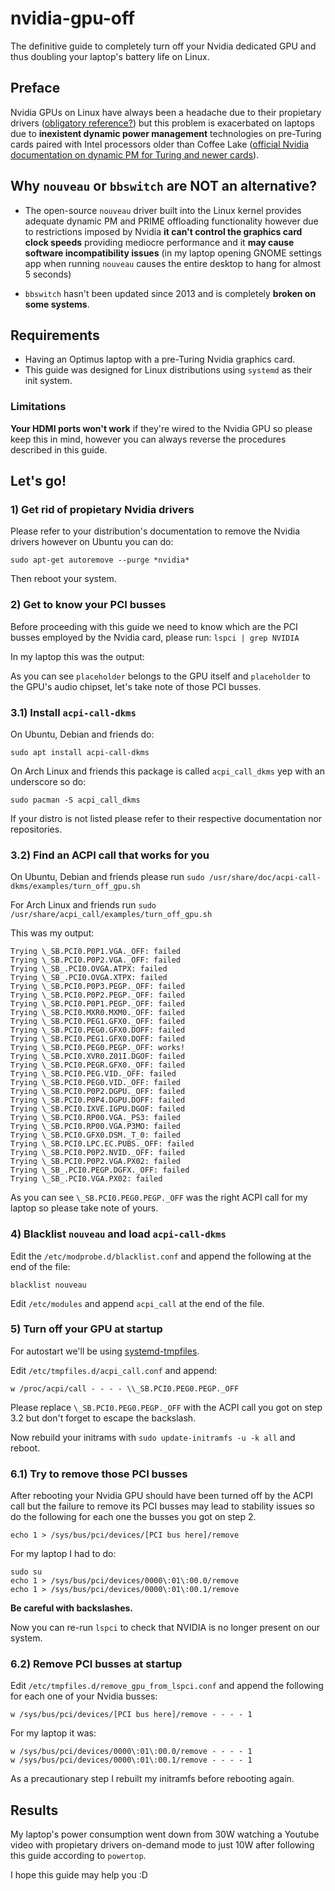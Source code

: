 # nvidia-gpu-off
The definitive guide to completely turn off your Nvidia dedicated GPU and thus doubling your laptop's battery life on Linux.

## Preface
Nvidia GPUs on Linux have always been a headache due to their propietary drivers ([obligatory reference?](https://www.youtube.com/watch?v=_36yNWw_07g))  but this problem is exacerbated on laptops due to **inexistent dynamic power management** technologies on pre-Turing cards paired with Intel processors older than Coffee Lake ([official Nvidia documentation on dynamic PM for Turing and newer cards](http://us.download.nvidia.com/XFree86/Linux-x86_64/465.31/README/dynamicpowermanagement.html)).

## Why `nouveau` or `bbswitch` are NOT an alternative?

- The open-source `nouveau` driver built into the Linux kernel provides adequate dynamic PM and PRIME offloading functionality however due to restrictions imposed by Nvidia **it can't control the graphics card clock speeds** providing mediocre performance and it **may cause software incompatibility issues** (in my laptop opening GNOME settings app when running `nouveau` causes the entire desktop to hang for almost 5 seconds)

- `bbswitch` hasn't been updated since 2013 and is completely **broken on some systems**.

## Requirements

 - Having an Optimus laptop with a pre-Turing Nvidia graphics card.
 - This guide was designed for Linux distributions using `systemd` as their init system.

### Limitations
**Your HDMI ports won't work** if they're wired to the Nvidia GPU so please keep this in mind, however you can always reverse the procedures described in this guide.

## Let's go!

### 1) Get rid of propietary Nvidia drivers

Please refer to your distribution's documentation to remove the Nvidia drivers however on Ubuntu you can do:

    sudo apt-get autoremove --purge *nvidia*

Then reboot your system.

### 2) Get to know your PCI busses
Before proceeding with this guide we need to know which are the PCI busses employed by the Nvidia card, please run: `lspci | grep NVIDIA`

In my laptop this was the output:

As you can see `placeholder` belongs to the GPU itself and `placeholder` to the GPU's audio chipset, let's take note of those PCI busses.

### 3.1) Install `acpi-call-dkms`

On Ubuntu, Debian and friends do:

    sudo apt install acpi-call-dkms

On Arch Linux and friends this package is called `acpi_call_dkms` yep with an underscore so do:

    sudo pacman -S acpi_call_dkms

If your distro is not listed please refer to their respective documentation nor repositories.

### 3.2) Find an ACPI call that works for you

On Ubuntu, Debian and friends please run `sudo /usr/share/doc/acpi-call-dkms/examples/turn_off_gpu.sh`

For Arch Linux and friends run `sudo /usr/share/acpi_call/examples/turn_off_gpu.sh`

This was my output:

    Trying \_SB.PCI0.P0P1.VGA._OFF: failed
    Trying \_SB.PCI0.P0P2.VGA._OFF: failed
    Trying \_SB_.PCI0.OVGA.ATPX: failed
    Trying \_SB_.PCI0.OVGA.XTPX: failed
    Trying \_SB.PCI0.P0P3.PEGP._OFF: failed
    Trying \_SB.PCI0.P0P2.PEGP._OFF: failed
    Trying \_SB.PCI0.P0P1.PEGP._OFF: failed
    Trying \_SB.PCI0.MXR0.MXM0._OFF: failed
    Trying \_SB.PCI0.PEG1.GFX0._OFF: failed
    Trying \_SB.PCI0.PEG0.GFX0.DOFF: failed
    Trying \_SB.PCI0.PEG1.GFX0.DOFF: failed
    Trying \_SB.PCI0.PEG0.PEGP._OFF: works!
    Trying \_SB.PCI0.XVR0.Z01I.DGOF: failed
    Trying \_SB.PCI0.PEGR.GFX0._OFF: failed
    Trying \_SB.PCI0.PEG.VID._OFF: failed
    Trying \_SB.PCI0.PEG0.VID._OFF: failed
    Trying \_SB.PCI0.P0P2.DGPU._OFF: failed
    Trying \_SB.PCI0.P0P4.DGPU.DOFF: failed
    Trying \_SB.PCI0.IXVE.IGPU.DGOF: failed
    Trying \_SB.PCI0.RP00.VGA._PS3: failed
    Trying \_SB.PCI0.RP00.VGA.P3MO: failed
    Trying \_SB.PCI0.GFX0.DSM._T_0: failed
    Trying \_SB.PCI0.LPC.EC.PUBS._OFF: failed
    Trying \_SB.PCI0.P0P2.NVID._OFF: failed
    Trying \_SB.PCI0.P0P2.VGA.PX02: failed
    Trying \_SB_.PCI0.PEGP.DGFX._OFF: failed
    Trying \_SB_.PCI0.VGA.PX02: failed

As you can see `\_SB.PCI0.PEG0.PEGP._OFF` was the right ACPI call for my laptop so please take note of yours.

### 4) Blacklist `nouveau` and load `acpi-call-dkms`

Edit the `/etc/modprobe.d/blacklist.conf` and append the following at the end of the file:

    blacklist nouveau

Edit `/etc/modules` and append `acpi_call` at the end of the file.

### 5) Turn off your GPU at startup

For autostart we'll be using [systemd-tmpfiles](https://www.freedesktop.org/software/systemd/man/tmpfiles.d.html).

Edit `/etc/tmpfiles.d/acpi_call.conf` and append:

    w /proc/acpi/call - - - - \\_SB.PCI0.PEG0.PEGP._OFF

Please replace `\_SB.PCI0.PEG0.PEGP._OFF` with the ACPI call you got on step 3.2 but don't forget to escape the backslash.

Now rebuild your initrams with `sudo update-initramfs -u -k all` and reboot.

### 6.1) Try to remove those PCI busses

After rebooting your Nvidia GPU should have been turned off by the ACPI call but the failure to remove its PCI busses may lead to stability issues so do the following for each one the busses you got on step 2.

    echo 1 > /sys/bus/pci/devices/[PCI bus here]/remove

For my laptop I had to do:

    sudo su
    echo 1 > /sys/bus/pci/devices/0000\:01\:00.0/remove
    echo 1 > /sys/bus/pci/devices/0000\:01\:00.1/remove

**Be careful with backslashes.**

Now you can re-run `lspci` to check that NVIDIA is no longer present on our system.

### 6.2) Remove PCI busses at startup

Edit `/etc/tmpfiles.d/remove_gpu_from_lspci.conf` and append the following for each one of your Nvidia busses:

    w /sys/bus/pci/devices/[PCI bus here]/remove - - - - 1

For my laptop it was:

    w /sys/bus/pci/devices/0000\:01\:00.0/remove - - - - 1
    w /sys/bus/pci/devices/0000\:01\:00.1/remove - - - - 1

As a precautionary step I rebuilt my initramfs before rebooting again.

## Results

My laptop's power consumption went down from 30W watching a Youtube video with propietary drivers on-demand mode to just 10W after following this guide according to `powertop`.

I hope this guide may help you :D

